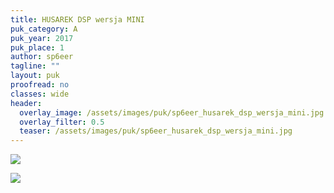 ```yaml
---
title: HUSAREK DSP wersja MINI
puk_category: A
puk_year: 2017
puk_place: 1
author: sp6eer
tagline: ""
layout: puk
proofread: no
classes: wide
header:
  overlay_image: /assets/images/puk/sp6eer_husarek_dsp_wersja_mini.jpg
  overlay_filter: 0.5
  teaser: /assets/images/puk/sp6eer_husarek_dsp_wersja_mini.jpg
---
```






 



![](assets/data/img/projects/2017-1-0.jpg) 


![](assets/img/work-in-progress.jpg) 




 



